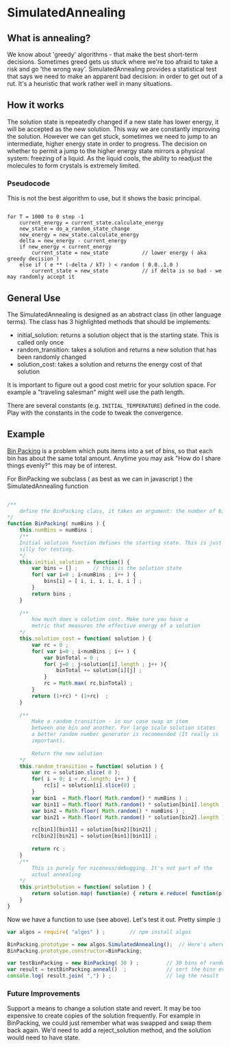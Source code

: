 

# SimulatedAnnealing

## What is annealing?
We know about 'greedy' algorithms - that make the best short-term decisions. Sometimes 
greed gets us stuck where we're too afraid to take a risk and go 'the wrong way'. SimulatedAnnealing
provides a statistical test that says we need to make an apparent bad decision: in order to get out 
of a rut. It's a heuristic that work rather well in many situations.

## How it works

The solution state is repeatedly changed if a new state has lower energy, it will be accepted as the
new solution. This way we are constantly improving the solution. However we can get stuck, sometimes
we need to jump to an intermediate, higher energy state in order to progress. The decision on whether
to permit a jump to the higher energy state mirrors a physical system: freezing of a liquid. As the
liquid cools, the ability to readjust the molecules to form crystals is extremely limited.

### Pseudocode
This is not the best algorithm to use, but it shows the basic principal.

```

for T = 1000 to 0 step -1
	current_energy = current_state.calculate_energy
	new_state = do_a_random_state_change
	new_energy = new_state.calculate_energy
	delta = new_energy - current_energy  
	if new_energy < current_energy
		current_state = new_state			// lower energy ( aka greedy decision )
	else if ( e ** (-delta / kT) ) < random ( 0.0..1.0 ) 
		current_state = new_state			// if delta is so bad - we may randomly accept it
```	

## General Use

The SimulatedAnnealing is designed as an abstract class (in other language terms). The class
 has 3 highlighted methods that should be implements:

- initial_solution: returns a solution object that is the starting state. This is called only once
- random_transition: takes a solution and returns a new solution that has been randomly changed
- solution_cost: takes a solution and returns the energy cost of that solution

It is important to figure out a good cost metric for your solution space. For example a "traveling salesman"
might well use the path length. 

There are several constants (e.g. `INITIAL_TEMPERATURE`) defined in the code. Play with the constants in the code to tweak the convergence.

## Example

[Bin Packing](https://en.wikipedia.org/wiki/Bin_packing_problem) is a problem which puts items into a set of bins, so that each bin has about the same total amount. Anytime you may ask "How do I share things evenly?" this may be of interest.

For BinPacking we subclass ( as best as we can in javascript ) the SimulatedAnnealing function

```javascript

/**
	define the BinPacking class, it takes an argument: the number of bins to fill up
*/
function BinPacking( numBins ) {
	this.numBins = numBins ;						 
	/**
	Initial solution function defines the starting state. This is just something 
	silly for testing.
	*/
	this.initial_solution = function() {		
		var bins = [] ;		// this is the solution state
		for( var i=0 ; i<numBins ; i++ ) {
			bins[i] = [ i, i, i, i, i, i ] ;
		}
		return bins ;
	}
	
	/**
		how much does a solution cost. Make sure you have a 
		metric that measures the effective energy of a solution
	*/
	this.solution_cost = function( solution ) {		
		var rc = 0 ;
		for( var i=0 ; i<numBins ; i++ ) {
			var binTotal = 0 ;
			for( j=0 ; j<solution[i].length ; j++ ){
				binTotal += solution[i][j] ;
			}
			rc = Math.max( rc,binTotal) ;
		}
		return (1+rc) * (1+rc)  ;
	}
	
	/**
		Make a random transition - in our case swap an item
		between one bin and another. For large scale solution states
		a better random number generator is recommended (It really is 
		important).
		 
		Return the new solution
	*/
	this.random_transition = function( solution ) {
		var rc = solution.slice( 0 );
        for( i = 0; i < rc.length; i++ ) {
            rc[i] = solution[i].slice(0) ;
        }
		var bin1  = Math.floor( Math.random() * numBins ) ;
		var bin11 = Math.floor( Math.random() * solution[bin1].length ) ;
		var bin2 = Math.floor( Math.random() * numBins ) ;
		var bin21 = Math.floor( Math.random() * solution[bin2].length ) ;

		rc[bin1][bin11] = solution[bin2][bin21] ;
		rc[bin2][bin21] = solution[bin1][bin11] ;
		
		return rc ;
	}
	/**
		This is purely for niceness/debugging. It's not part of the
		actual annealing
	*/
	this.printSolution = function( solution ) {
		return solution.map( function(e) { return e.reduce( function(p,c){ return p+c ;} )}).join( " " ) ;
	}
}
```

Now we have a function to use (see above). Let's test it out. Pretty simple :)

```javascript
var algos = require( "algos" ) ;		// npm install algos 

BinPacking.prototype = new algos.SimulatedAnnealing();  // Here's where the "inheritance" occurs 
BinPacking.prototype.constructor=BinPacking;       		

var testBinPacking = new BinPacking( 30 ) ;			// 30 bins of random test data
var result = testBinPacking.anneal()  ;				// sort the bins evenly
console.log( result.join( ",") ) ; 					// log the result
```

### Future Improvements

Support a means to change a solution state and revert. It may be too expensive to create copies
of the solution frequently. For example in BinPacking, we could just remember what was swapped and
swap them back again. We'd need to add a reject_solution method, and the solution would need to 
have state. 

